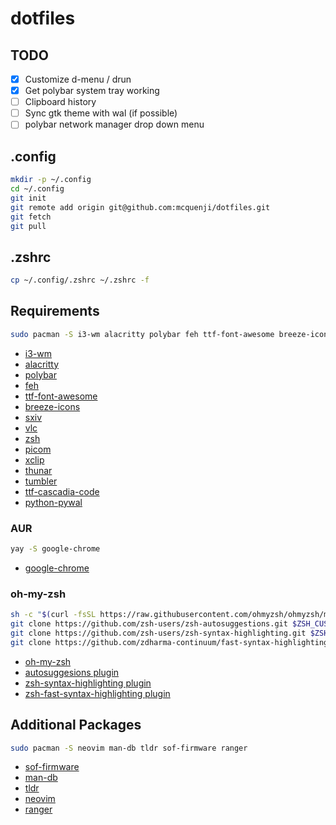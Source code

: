 # dotfiles

## TODO

- [x] Customize d-menu / drun
- [x] Get polybar system tray working
- [ ] Clipboard history
- [ ] Sync gtk theme with wal (if possible)
- [ ] polybar network manager drop down menu

## .config

```bash
mkdir -p ~/.config
cd ~/.config
git init
git remote add origin git@github.com:mcquenji/dotfiles.git
git fetch
git pull
```

## .zshrc

```bash
cp ~/.config/.zshrc ~/.zshrc -f
```

## Requirements

```bash
sudo pacman -S i3-wm alacritty polybar feh ttf-font-awesome breeze-icons sxiv vlc zsh picom xclip thunar tumbler ttf-cascadia-code python-pywal
```

- [i3-wm](https://archlinux.org/packages/extra/x86_64/i3-wm/)
- [alacritty](https://archlinux.org/packages/extra/x86_64/alacritty)
- [polybar](https://archlinux.org/packages/extra/x86_64/polybar/)
- [feh](https://archlinux.org/packages/extra/x86_64/feh/)
- [ttf-font-awesome](https://archlinux.org/packages/extra/any/ttf-font-awesome/)
- [breeze-icons](https://archlinux.org/packages/extra/any/breeze-icons/)
- [sxiv](https://archlinux.org/packages/extra/x86_64/sxiv/)
- [vlc](https://archlinux.org/packages/extra/x86_64/vlc/)
- [zsh](https://archlinux.org/packages/extra/x86_64/zsh/)
- [picom](https://archlinux.org/packages/extra/x86_64/picom/)
- [xclip](https://archlinux.org/packages/extra/x86_64/xclip/)
- [thunar](https://archlinux.org/packages/extra/x86_64/thunar/)
- [tumbler](https://archlinux.org/packages/extra/x86_64/tummbler/)
- [ttf-cascadia-code](https://archlinux.org/packages/extra/any/ttf-cascadia-code/)
- [python-pywal](https://archlinux.org/packages/extra/any/python-pywal/)

### AUR

```bash
yay -S google-chrome
```

- [google-chrome](https://aur.archlinux.org/packages/google-chrome)

### oh-my-zsh

```bash
sh -c "$(curl -fsSL https://raw.githubusercontent.com/ohmyzsh/ohmyzsh/master/tools/install.sh)"
git clone https://github.com/zsh-users/zsh-autosuggestions.git $ZSH_CUSTOM/plugins/zsh-autosuggestions
git clone https://github.com/zsh-users/zsh-syntax-highlighting.git $ZSH_CUSTOM/plugins/zsh-syntax-highlighting
git clone https://github.com/zdharma-continuum/fast-syntax-highlighting.git ${ZSH_CUSTOM:-$HOME/.oh-my-zsh/custom}/plugins/fast-syntax-highlighting
```

- [oh-my-zsh](https://ohmyz.sh/)
- [autosuggesions plugin](https://github.com/zsh-users/zsh-autosuggestions)
- [zsh-syntax-highlighting plugin](https://github.com/zsh-users/zsh-syntax-highlighting)
- [zsh-fast-syntax-highlighting plugin](https://github.com/zdharma-continuum/fast-syntax-highlighting)

## Additional Packages

```bash
sudo pacman -S neovim man-db tldr sof-firmware ranger
```

- [sof-firmware](https://archlinux.org/packages/extra/x86_64/sof-firmware/)
- [man-db](https://archlinux.org/packages/core/x86_64/man-db/)
- [tldr](https://archlinux.org/packages/extra/x86_64/tldr/)
- [neovim](https://archlinux.org/packages/extra/x86_64/neovim/)
- [ranger](https://archlinux.org/packages/extra/any/ranger/)
